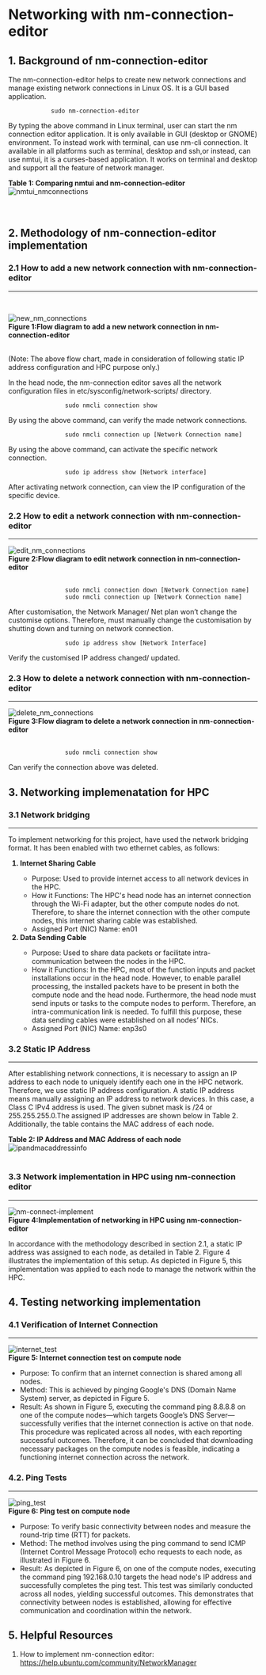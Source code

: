 # **Networking with nm-connection-editor**
 
## **1. Background of nm-connection-editor**

The nm-connection-editor helps to create new network connections and manage existing network connections in Linux OS. It is a GUI based application.

                sudo nm-connection-editor

By typing the above command in Linux terminal, user can start the nm connection editor application. It is only available in GUI (desktop or GNOME) environment. To instead work with terminal, can use nm-cli connection. It available in all platforms such as terminal, desktop and ssh,or instead, can use nmtui, it is a curses-based application. It works on terminal and desktop and support all the feature of network manager.

<b>Table 1: Comparing nmtui and nm-connection-editor</b>
![nmtui_nmconnections](nm-connection-nmtui.png)<br>
<br><br>

## **2. Methodology of nm-connection-editor implementation**
 
### **2.1 How to add a new network connection with nm-connection-editor**
---
<br>

![new_nm_connections](add-connection.png)<br>
<b>Figure 1:Flow diagram to add a new network connection in nm-connection-editor</b>
<br><br>

(Note: The above flow chart, made in consideration of following static IP address configuration and HPC purpose only.)

In the head node, the nm-connection editor saves all the network configuration files in etc/sysconfig/network-scripts/ directory.

                    sudo nmcli connection show

By using the above command, can verify the made network connections.

                    sudo nmcli connection up [Network Connection name]
By using the above command, can activate the specific network connection.

                    sudo ip address show [Network interface]

After activating network connection, can view the IP configuration of the specific device.
<br>

### **2.2 How to edit a network connection with nm-connection-editor**
---

![edit_nm_connections](edit-connection.png)<br>
<b>Figure 2:Flow diagram to edit network connection in nm-connection-editor</b>
<br><br>


                    sudo nmcli connection down [Network Connection name]
		            sudo nmcli connection up [Network Connection name]
After customisation, the Network Manager/ Net plan won’t change the customise options. Therefore, must manually change the customisation by shutting down and turning on network connection.

                    sudo ip address show [Network Interface]
Verify the customised  IP address changed/ updated.
<br>

 ### **2.3 How to delete a network connection with nm-connection-editor**
 ---
 
![delete_nm_connections](delete-connection.png)<br>
<b>Figure 3:Flow diagram to delete a network connection in nm-connection-editor</b>
<br><br>

                    sudo nmcli connection show 
Can verify the connection above was deleted.
<br>


## **3. Networking implemenatation for HPC**

### **3.1 Network bridging**
---

To implement networking for this project, have used the network bridging format. It has been enabled with two ethernet cables, as follows:
<ol>
<b><li> Internet Sharing Cable</li></b>
<ul>
<li>	Purpose: Used to provide internet access to all network devices in the HPC. </li>

<li>	How it Functions: The HPC's head node has an internet connection through the Wi-Fi adapter, but the other compute nodes do not. Therefore, to share the internet connection with the other compute nodes, this internet sharing cable was established.</li>

<li>	Assigned Port (NIC) Name: en01</li>
</ul>
<b><li> Data Sending Cable</li></b><ul>
<li>Purpose: Used to share data packets or facilitate intra-communication between the nodes in the HPC.</li>

<li>How it Functions: In the HPC, most of the function inputs and packet installations occur in the head node. However, to enable parallel processing, the installed packets have to be present in both the compute node and the head node. Furthermore, the head node must send inputs or tasks to the compute nodes to perform. Therefore, an intra-communication link is needed. To fulfill this purpose, these data sending cables were established on all nodes’ NICs.</li>

<li>Assigned Port (NIC) Name: enp3s0 </li>
</ol>

### **3.2 Static IP Address**
---
After establishing network connections, it is necessary to assign an IP address to each node to uniquely identify each one in the HPC network. Therefore, we use static IP address configuration. A static IP address means manually assigning an IP address to network devices. In this case, a Class C IPv4 address is used. The given subnet mask is /24 or 255.255.255.0.The assigned IP addresses are shown below in Table 2. Additionally, the table contains the MAC address of each node.

<b>Table 2: IP Address and MAC Address of each node</b>
![ipandmacaddressinfo](ip&macaddress.png)<br>
<br>

### **3.3 Network implementation in HPC using nm-connection editor**
---
![nm-connect-implement](nm-connect-implement.png)<br>
<b>Figure 4:Implementation of networking in HPC using nm-connection-editor</b>
<br>

In accordance with the methodology described in section 2.1, a static IP address was assigned to each node, as detailed in Table 2. Figure 4 illustrates the implementation of this setup. As depicted in Figure 5, this implementation was applied to each node to manage the network within the HPC.


## **4. Testing networking implementation**
### **4.1 Verification of Internet Connection**
---

![internet_test](internettest.png)<br>
<b>Figure 5: Internet connection test on compute node</b>
<br>

<ul>
<li>Purpose: To confirm that an internet connection is shared among all nodes.</li>

<li>Method: This is achieved by pinging Google's DNS (Domain Name System) server, as depicted in Figure 5.</li>

<li>Result: As shown in Figure 5, executing the command ping 8.8.8.8 on one of the compute nodes—which targets Google’s DNS Server—successfully verifies that the internet connection is active on that node. This procedure was replicated across all nodes, with each reporting successful outcomes. Therefore, it can be concluded that downloading necessary packages on the compute nodes is feasible, indicating a functioning internet connection across the network.</li>
</ul>

### **4.2. Ping Tests**
---

![ping_test](pingtest.png)<br>
<b>Figure 6: Ping test on compute node</b>
<br>

<ul>
<li>Purpose: To verify basic connectivity between nodes and measure the round-trip time (RTT) for packets.</li>

<li>Method: The method involves using the ping command to send ICMP (Internet Control Message Protocol) echo requests to each node, as illustrated in Figure 6.</li>

<li>Result: As depicted in Figure 6, on one of the compute nodes, executing the command ping 192.168.0.10 targets the head node's IP address and successfully completes the ping test. This test was similarly conducted across all nodes, yielding successful outcomes. This demonstrates that connectivity between nodes is established, allowing for effective communication and coordination within the network.</li>
</ul>

 ## **5. Helpful Resources**
 1. How to implement nm-connection editor: https://help.ubuntu.com/community/NetworkManager



